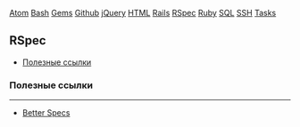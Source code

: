 [Atom](/atom.md) [Bash](bash.md) [Gems](/gems.md) [Github](/github.md) [jQuery](/jquery.md) [HTML](html.md) [Rails](rails.md) [RSpec](rspec.md) [Ruby](ruby.md) [SQL](sql.md) [SSH](ssh.md) [Tasks](tasks.md)

## RSpec


* [Полезные ссылки](#Полезные-ссылки)

### Полезные ссылки
---

* [Better Specs](#http://betterspecs.org/ru])
